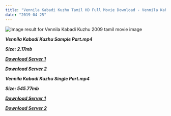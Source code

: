 ```yaml
---
title: "Vennila Kabadi Kuzhu Tamil HD Full Movie Download - Vennila Kabadi Kuzhu Tamil HD Movie Download"
date: "2019-04-25"
---
```


![Image result for Vennila Kabadi Kuzhu  2009 tamil movie image](https://m.media-amazon.com/images/M/MV5BYTU2NGNmOTctNDkzYi00YmE4LWI0M2EtN2MwZDAzMWVhYWU1XkEyXkFqcGdeQXVyOTk3NTc2MzE@._V1_.jpg)

**_Vennila Kabadi Kuzhu Sample Part.mp4_**

**_Size: 2.17mb_**

**_[Download Server 1](http://b7.wetransfer.vip/files/Tamil{2c088f659142c0283fde3b45bf50b63be20aae7f704a2f0bf67686df6392cb2e}20Movies/Tamil{2c088f659142c0283fde3b45bf50b63be20aae7f704a2f0bf67686df6392cb2e}20Recent{2c088f659142c0283fde3b45bf50b63be20aae7f704a2f0bf67686df6392cb2e}20Movies/Vennila{2c088f659142c0283fde3b45bf50b63be20aae7f704a2f0bf67686df6392cb2e}20Kabadi{2c088f659142c0283fde3b45bf50b63be20aae7f704a2f0bf67686df6392cb2e}20Kuzhu{2c088f659142c0283fde3b45bf50b63be20aae7f704a2f0bf67686df6392cb2e}20(2009)/Vennila{2c088f659142c0283fde3b45bf50b63be20aae7f704a2f0bf67686df6392cb2e}20Kabadi{2c088f659142c0283fde3b45bf50b63be20aae7f704a2f0bf67686df6392cb2e}20Kuzhu/Vennila{2c088f659142c0283fde3b45bf50b63be20aae7f704a2f0bf67686df6392cb2e}20Kabadi{2c088f659142c0283fde3b45bf50b63be20aae7f704a2f0bf67686df6392cb2e}20Kuzhu{2c088f659142c0283fde3b45bf50b63be20aae7f704a2f0bf67686df6392cb2e}20(2009){2c088f659142c0283fde3b45bf50b63be20aae7f704a2f0bf67686df6392cb2e}20Sample{2c088f659142c0283fde3b45bf50b63be20aae7f704a2f0bf67686df6392cb2e}20(640x360).mp4)_**

**_[Download Server 2](http://b7.wetransfer.vip/files/Tamil{2c088f659142c0283fde3b45bf50b63be20aae7f704a2f0bf67686df6392cb2e}20Movies/Tamil{2c088f659142c0283fde3b45bf50b63be20aae7f704a2f0bf67686df6392cb2e}20Recent{2c088f659142c0283fde3b45bf50b63be20aae7f704a2f0bf67686df6392cb2e}20Movies/Vennila{2c088f659142c0283fde3b45bf50b63be20aae7f704a2f0bf67686df6392cb2e}20Kabadi{2c088f659142c0283fde3b45bf50b63be20aae7f704a2f0bf67686df6392cb2e}20Kuzhu{2c088f659142c0283fde3b45bf50b63be20aae7f704a2f0bf67686df6392cb2e}20(2009)/Vennila{2c088f659142c0283fde3b45bf50b63be20aae7f704a2f0bf67686df6392cb2e}20Kabadi{2c088f659142c0283fde3b45bf50b63be20aae7f704a2f0bf67686df6392cb2e}20Kuzhu/Vennila{2c088f659142c0283fde3b45bf50b63be20aae7f704a2f0bf67686df6392cb2e}20Kabadi{2c088f659142c0283fde3b45bf50b63be20aae7f704a2f0bf67686df6392cb2e}20Kuzhu{2c088f659142c0283fde3b45bf50b63be20aae7f704a2f0bf67686df6392cb2e}20(2009){2c088f659142c0283fde3b45bf50b63be20aae7f704a2f0bf67686df6392cb2e}20Sample{2c088f659142c0283fde3b45bf50b63be20aae7f704a2f0bf67686df6392cb2e}20(640x360).mp4)_**

**_Vennila Kabadi Kuzhu Single Part.mp4_**

**_Size: 545.77mb_**

**_[Download Server 1](http://b7.wetransfer.vip/files/Tamil{2c088f659142c0283fde3b45bf50b63be20aae7f704a2f0bf67686df6392cb2e}20Movies/Tamil{2c088f659142c0283fde3b45bf50b63be20aae7f704a2f0bf67686df6392cb2e}20Recent{2c088f659142c0283fde3b45bf50b63be20aae7f704a2f0bf67686df6392cb2e}20Movies/Vennila{2c088f659142c0283fde3b45bf50b63be20aae7f704a2f0bf67686df6392cb2e}20Kabadi{2c088f659142c0283fde3b45bf50b63be20aae7f704a2f0bf67686df6392cb2e}20Kuzhu{2c088f659142c0283fde3b45bf50b63be20aae7f704a2f0bf67686df6392cb2e}20(2009)/Vennila{2c088f659142c0283fde3b45bf50b63be20aae7f704a2f0bf67686df6392cb2e}20Kabadi{2c088f659142c0283fde3b45bf50b63be20aae7f704a2f0bf67686df6392cb2e}20Kuzhu/Vennila{2c088f659142c0283fde3b45bf50b63be20aae7f704a2f0bf67686df6392cb2e}20Kabadi{2c088f659142c0283fde3b45bf50b63be20aae7f704a2f0bf67686df6392cb2e}20Kuzhu{2c088f659142c0283fde3b45bf50b63be20aae7f704a2f0bf67686df6392cb2e}20(2009){2c088f659142c0283fde3b45bf50b63be20aae7f704a2f0bf67686df6392cb2e}20Single{2c088f659142c0283fde3b45bf50b63be20aae7f704a2f0bf67686df6392cb2e}20Part{2c088f659142c0283fde3b45bf50b63be20aae7f704a2f0bf67686df6392cb2e}20(640x360).mp4)_**

**_[Download Server 2](http://b7.wetransfer.vip/files/Tamil{2c088f659142c0283fde3b45bf50b63be20aae7f704a2f0bf67686df6392cb2e}20Movies/Tamil{2c088f659142c0283fde3b45bf50b63be20aae7f704a2f0bf67686df6392cb2e}20Recent{2c088f659142c0283fde3b45bf50b63be20aae7f704a2f0bf67686df6392cb2e}20Movies/Vennila{2c088f659142c0283fde3b45bf50b63be20aae7f704a2f0bf67686df6392cb2e}20Kabadi{2c088f659142c0283fde3b45bf50b63be20aae7f704a2f0bf67686df6392cb2e}20Kuzhu{2c088f659142c0283fde3b45bf50b63be20aae7f704a2f0bf67686df6392cb2e}20(2009)/Vennila{2c088f659142c0283fde3b45bf50b63be20aae7f704a2f0bf67686df6392cb2e}20Kabadi{2c088f659142c0283fde3b45bf50b63be20aae7f704a2f0bf67686df6392cb2e}20Kuzhu/Vennila{2c088f659142c0283fde3b45bf50b63be20aae7f704a2f0bf67686df6392cb2e}20Kabadi{2c088f659142c0283fde3b45bf50b63be20aae7f704a2f0bf67686df6392cb2e}20Kuzhu{2c088f659142c0283fde3b45bf50b63be20aae7f704a2f0bf67686df6392cb2e}20(2009){2c088f659142c0283fde3b45bf50b63be20aae7f704a2f0bf67686df6392cb2e}20Single{2c088f659142c0283fde3b45bf50b63be20aae7f704a2f0bf67686df6392cb2e}20Part{2c088f659142c0283fde3b45bf50b63be20aae7f704a2f0bf67686df6392cb2e}20(640x360).mp4)_**
